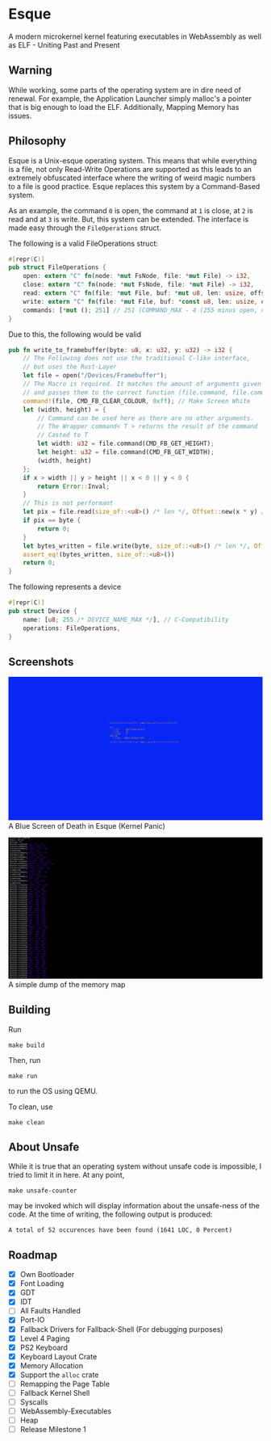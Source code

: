 # Esque
A modern microkernel kernel featuring executables in WebAssembly as well as ELF - Uniting Past and Present

## Warning
While working, some parts of the operating system are in dire need of
renewal. For example, the Application Launcher simply malloc's a pointer
that is big enough to load the ELF. Additionally, Mapping Memory has issues.

## Philosophy
Esque is a Unix-esque operating system. This means that while everything is a file,
not only Read-Write Operations are supported as this leads to an extremely
obfuscated interface where the writing of weird magic numbers to a file
is good practice. Esque replaces this system by a Command-Based system.

As an example, the command `0` is open, the command at `1` is close,
at `2` is read and at `3` is write. But, this system can be extended. The interface
is made easy through the `FileOperations` struct.

The following is a valid FileOperations struct:
```rs
#[repr(C)]
pub struct FileOperations {
    open: extern "C" fn(node: *mut FsNode, file: *mut File) -> i32,
    close: extern "C" fn(node: *mut FsNode, file: *mut File) -> i32,
    read: extern "C" fn(file: *mut File, buf: *mut u8, len: usize, offset: *mut isize) -> isize,
    write: extern "C" fn(file: *mut File, buf: *const u8, len: usize, offset: *mut isize) -> isize,
    commands: [*mut (); 251] // 251 (COMMAND_MAX - 4 (255 minus open, close, read and write)) of void*ers representing functions commands[0] is equal to calling actual_commands[0 + 4]
}
```

Due to this, the following would be valid
```rs
pub fn write_to_framebuffer(byte: u8, x: u32, y: u32) -> i32 {
    // The Following does not use the traditional C-like interface,
    // but uses the Rust-Layer
    let file = open("/Devices/Framebuffer");
    // The Macro is required. It matches the amount of arguments given
    // and passes them to the correct function (file.command, file.command1, file.command2, file.command3, ...)
    command!(file, CMD_FB_CLEAR_COLOUR, 0xff); // Make Screen White
    let (width, height) = {
        // Command can be used here as there are no other arguments.
        // The Wrapper command< T > returns the result of the command
        // Casted to T
        let width: u32 = file.command(CMD_FB_GET_HEIGHT);
        let height: u32 = file.command(CMD_FB_GET_WIDTH);
        (width, height)
    };
    if x > width || y > height || x < 0 || y < 0 {
        return Error::Inval;
    }
    // This is not performant
    let pix = file.read(size_of::<u8>() /* len */, Offset::new(x * y) /* Offset */);
    if pix == byte {
        return 0;
    }
    let bytes_written = file.write(byte, size_of::<u8>() /* len */, Offset::new(x * y) /* Offset */);
    assert_eq!(bytes_written, size_of::<u8>())
    return 0;
}

```

The following represents a device
```rs
#[repr(C)]
pub struct Device {
    name: [u8; 255 /* DEVICE_NAME_MAX */], // C-Compatibility
    operations: FileOperations,
}
```

## Screenshots
![A Blue Screen of Death (Kernel Panic) in Esque](binaries/screenshots/bsod.png)
A Blue Screen of Death in Esque (Kernel Panic)

![Debugging the Memory map](binaries/screenshots/mem-map.png)
A simple dump of the memory map


## Building

Run
```
make build
```
Then, run
```
make run
```
to run the OS using QEMU.

To clean, use
```
make clean
```

## About Unsafe
While it is true that an operating system without unsafe code is impossible,
I tried to limit it in here. At any point, 
```
make unsafe-counter
```
may be invoked which will display information about the unsafe-ness of the code.
At the time of writing, the following output is produced:
```
A total of 52 occurences have been found (1641 LOC, 0 Percent)
```


## Roadmap
- [x] Own Bootloader
- [x] Font Loading
- [x] GDT
- [x] IDT
- [ ] All Faults Handled
- [x] Port-IO
- [x] Fallback Drivers for Fallback-Shell (For debugging purposes)
- [x] Level 4 Paging
- [x] PS2 Keyboard
- [x] Keyboard Layout Crate
- [x] Memory Allocation
- [x] Support the `alloc` crate
- [ ] Remapping the Page Table
- [ ] Fallback Kernel Shell
- [ ] Syscalls
- [ ] WebAssembly-Executables
- [ ] Heap
- [ ] Release Milestone 1  